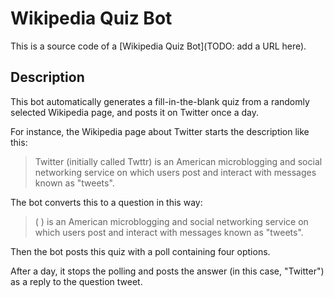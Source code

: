 # Wikipedia Quiz Bot
This is a source code of a [Wikipedia Quiz Bot](TODO: add a URL here).

## Description
This bot automatically generates a fill-in-the-blank quiz from a randomly selected Wikipedia page, and posts it on Twitter once a day.

For instance, the Wikipedia page about Twitter starts the description like this:

> Twitter (initially called Twttr) is an American microblogging and social networking service on which users post and interact with messages known as "tweets".

The bot converts this to a question in this way:

> ( ) is an American microblogging and social networking service on which users post and interact with messages known as "tweets".

Then the bot posts this quiz with a poll containing four options. 

After a day, it stops the polling and posts the answer (in this case, "Twitter") as a reply to the question tweet.

